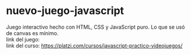 # nuevo-juego-javascript
Juego interactivo hecho con HTML, CSS y JavaScript puro. Lo que se usó de canvas es mínimo. <br>
link del juego: <br>
link del curso: https://platzi.com/cursos/javascript-practico-videojuegos/

